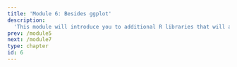 ```yaml
---
title: 'Module 6: Besides ggplot'
description:
  'This module will introduce you to additional R libraries that will advance your visualization skills'
prev: /module5
next: /module7
type: chapter
id: 6
---
```

